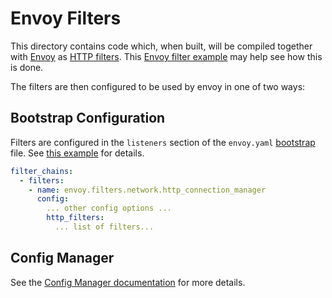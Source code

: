 # Envoy Filters

This directory contains code which, when built, will be compiled together with
[Envoy][Envoy Home] as [HTTP filters][HTTP Filters]. This
[Envoy filter example][Envoy filter example] may help see how this is done.

The filters are then configured to be used by envoy in one of two ways:

## Bootstrap Configuration

Filters are configured in the `listeners` section of the `envoy.yaml` [bootstrap] file.
See [this example][example envoy] for details.

```yaml
filter_chains:
  - filters:
    - name: envoy.filters.network.http_connection_manager
      config:
        ... other config options ...
        http_filters:
          ... list of filters...
```

## Config Manager

See the
[Config Manager documentation][Config Manager] for more details.

[bootstrap]: https://www.envoyproxy.io/docs/envoy/latest/api-v3/config/bootstrap/v3/bootstrap.proto#config-bootstrap-v2-bootstrap
[Config Manager]: ../go/README.md
[Envoy filter example]: https://github.com/envoyproxy/envoy-filter-example
[Envoy Home]: https://www.envoyproxy.io/
[example envoy]: http/service_control/testdata/envoy.yaml
[HTTP Filters]: https://www.envoyproxy.io/docs/envoy/latest/intro/arch_overview/http/http_filters
